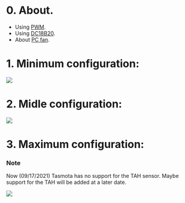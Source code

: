 # 0. About.

- Using [PWM](https://tasmota.github.io/docs/Commands/#pwm).
- Using [DC18B20](https://tasmota.github.io/docs/DS18x20/).  
- About [PC fan](https://digitalworld839.com/computer-case-fan-sizes/).  


# 1. Minimum configuration:  

![](https://raw.githubusercontent.com/TrDA-hab/Projects/master/PC%20fan/501.jpg)  

# 2. Midle configuration:  

![](https://raw.githubusercontent.com/TrDA-hab/Projects/master/PC%20fan/502.jpg)  

# 3. Maximum configuration:  

### Note
Now (09/17/2021) Tasmota has no support for the TAH sensor. Maybe support for the TAH will be added at a later date.

![](https://raw.githubusercontent.com/TrDA-hab/Projects/master/PC%20fan/503.jpg)  
